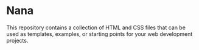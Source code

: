 # Nana
This repository contains a collection of HTML and CSS files that can be used as templates, examples, or starting points for your web development projects. 
